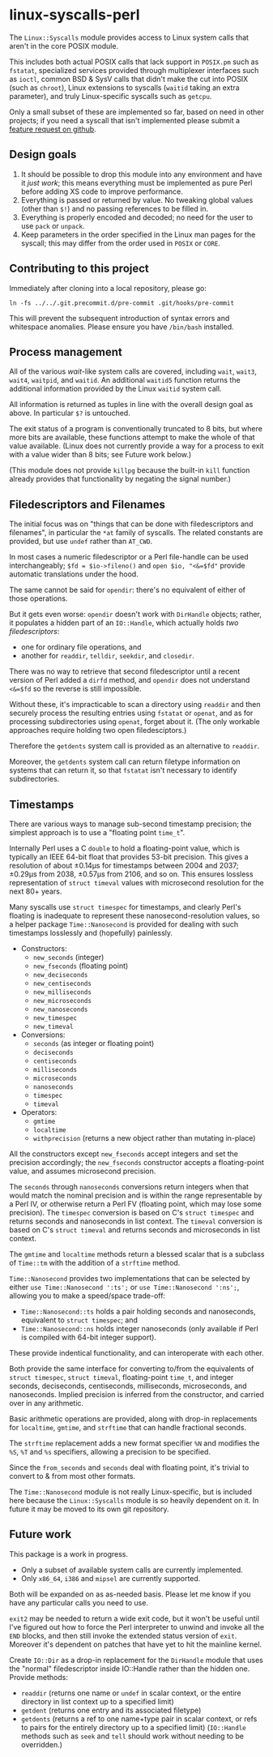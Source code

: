 # linux-syscalls-perl

The `Linux::Syscalls` module provides access to Linux system calls that aren't
in the core POSIX module.

This includes both actual POSIX calls that lack support in `POSIX.pm` such as
`fstatat`, specialized services provided through multiplexer interfaces such as
`ioctl`, common BSD & SysV calls that didn't make the cut into POSIX (such as
`chroot`), Linux extensions to syscalls (`waitid` taking an extra parameter),
and truly Linux-specific syscalls such as `getcpu`.

Only a small subset of these are implemented so far, based on need in other
projects; if you need a syscall that isn't implemented please submit a [feature
request on github](https://github.com/kurahaupo/linux-syscalls-perl/issues).

## Design goals

1. It should be possible to drop this module into any environment and have it
   _just work_; this means everything must be implemented as pure Perl before
   adding XS code to improve performance.
2. Everything is passed or returned by value. No tweaking global values (other
   than `$!`) and no passing references to be filled in.
3. Everything is properly encoded and decoded; no need for the user to use
   `pack` or `unpack`.
4. Keep parameters in the order specified in the Linux man pages for the
   syscall; this may differ from the order used in `POSIX` or `CORE`.

## Contributing to this project

Immediately after cloning into a local repository, please go:

    ln -fs ../../.git.precommit.d/pre-commit .git/hooks/pre-commit

This will prevent the subsequent introduction of syntax errors and whitespace
anomalies. Please ensure you have `/bin/bash` installed.

## Process management

All of the various *wait*-like system calls are covered, including `wait`,
`wait3`, `wait4`, `waitpid`, and `waitid`. An additional `waitid5` function
returns the additional information provided by the Linux `waitid` system call.

All information is returned as tuples in line with the overall design goal as
above. In particular `$?` is untouched.

The exit status of a program is conventionally truncated to 8 bits, but where
more bits are available, these functions attempt to make the whole of that
value available. (Linux does not currently provide a way for a process to exit
with a value wider than 8 bits; see Future work below.)

(This module does not provide `killpg` because the built-in `kill` function
already provides that functionality by negating the signal number.)

## Filedescriptors and Filenames

The initial focus was on "things that can be done with filedescriptors and
filenames", in particular the `*at` family of syscalls. The related constants
are provided, but use `undef` rather than `AT_CWD`.

In most cases a numeric filedescriptor or a Perl file-handle can be used
interchangeably; `$fd = $io->fileno()` and `open $io, "<&=$fd"` provide
automatic translations under the hood.

The same cannot be said for `opendir`: there's no equivalent of either of those
operations.

But it gets even worse: `opendir` doesn't work with `DirHandle` objects;
rather, it populates a hidden part of an `IO::Handle`, which actually holds
*two filedescriptors*:
 * one for ordinary file operations, and
 * another for `readdir`, `telldir`, `seekdir`, and `closedir`.

There was no way to retrieve that second filedescriptor until a recent version
of Perl added a `dirfd` method, and `opendir` does not understand `<&=$fd` so
the reverse is still impossible.

Without these, it's impracticable to scan a directory using `readdir` and then
securely process the resulting entries using `fstatat` or `openat`, and as for
processing subdirectories using `openat`, forget about it. (The only workable
approaches require holding two open filedesciptors.)

Therefore the `getdents` system call is provided as an alternative to
`readdir`.

Moreover, the `getdents` system call can return filetype information on systems
that can return it, so that `fstatat` isn't necessary to identify
subdirectories.

## Timestamps

There are various ways to manage sub-second timestamp precision; the simplest
approach is to use a "floating point `time_t`".

Internally Perl uses a C `double` to hold a floating-point value, which is
typically an IEEE 64-bit float that provides 53-bit precision. This gives a
resolution of about ±0.14µs for timestamps between 2004 and 2037; ±0.29µs from
2038, ±0.57µs from 2106, and so on. This ensures lossless representation of
`struct timeval` values with microsecond resolution for the next 80+ years.

Many syscalls use `struct timespec` for timestamps, and clearly Perl's floating
is inadequate to represent these nanosecond-resolution values, so a helper
package `Time::Nanosecond` is provided for dealing with such timestamps
losslessly and (hopefully) painlessly.

* Constructors:
  * `new_seconds` (integer)
  * `new_fseconds` (floating point)
  * `new_deciseconds`
  * `new_centiseconds`
  * `new_milliseconds`
  * `new_microseconds`
  * `new_nanoseconds`
  * `new_timespec`
  * `new_timeval`
* Conversions:
  * `seconds` (as integer or floating point)
  * `deciseconds`
  * `centiseconds`
  * `milliseconds`
  * `microseconds`
  * `nanoseconds`
  * `timespec`
  * `timeval`
* Operators:
  * `gmtime`
  * `localtime`
  * `withprecision` (returns a new object rather than mutating in-place)

All the constructors except `new_fseconds` accept integers and set the
precision accordingly; the `new_fseconds` constructor accepts a floating-point
value, and assumes microsecond precision.

The `seconds` through `nanoseconds` conversions return integers when that would
match the nominal precision and is within the range representable by a Perl IV,
or otherwise return a Perl FV (floating point, which may lose some precision).
The `timespec` conversion is based on C's `struct timespec` and returns seconds
and nanoseconds in list context. The `timeval` conversion is based on C's
`struct timeval` and returns seconds and microseconds in list context.

The `gmtime` and `localtime` methods return a blessed scalar that is a subclass
of `Time::tm` with the addition of a `strftime` method.

`Time::Nanosecond` provides two implementations that can be selected by
either `use Time::Nanosecond ':ts';` or `use Time::Nanosecond ':ns';`,
allowing you to make a speed/space trade-off:

  * `Time::Nanosecond::ts` holds a pair holding seconds and nanoseconds,
    equivalent to `struct timespec`; and
  * `Time::Nanosecond::ns` holds integer nanoseconds (only available if Perl is
    compiled with 64-bit integer support).

These provide indentical functionality, and can interoperate with each other.

Both provide the same interface for converting to/from the equivalents of
`struct timespec`, `struct timeval`, floating-point `time_t`, and integer
seconds, deciseconds, centiseconds, milliseconds, microseconds, and
nanoseconds. Implied precision is inferred from the constructor, and carried
over in any arithmetic.

Basic arithmetic operations are provided, along with drop-in replacements for
`localtime`, `gmtime`, and `strftime` that can handle fractional seconds.

The `strftime` replacement adds a new format specifier `%N` and modifies the
`%S`, `%T` and `%s` specifiers, allowing a precision to be specified.

Since the `from_seconds` and `seconds` deal with floating point, it's trivial
to convert to & from most other formats.

The `Time::Nanosecond` module is not really Linux-specific, but is included
here because the `Linux::Syscalls` module is so heavily dependent on it.
In future it may be moved to its own git repository.

## Future work

This package is a work in progress.

* Only a subset of available system calls are currently implemented.
* Only `x86_64`, `i386` and `mipsel` are currently supported.

Both will be expanded on as as-needed basis. Please let me know if you have any
particular calls you need to use.

`exit2` may be needed to return a wide exit code, but it won't be useful until
I've figured out how to force the Perl interpreter to unwind and invoke all the
`END` blocks, and then still invoke the extended status version of `exit`.
Moreover it's dependent on patches that have yet to hit the mainline kernel.

Create `IO::Dir` as a drop-in replacement for the `DirHandle` module that uses
the "normal" filedescriptor inside IO::Handle rather than the hidden one. Provide
methods:
  * `readdir` (returns one name or `undef` in scalar context, or the entire
    directory in list context up to a specified limit)
  * `getdent` (returns one entry and its associated filetype)
  * `getdents` (returns a ref to one name+type pair in scalar context, or
    refs to pairs for the entirely directory up to a specified limit)
(`IO::Handle`  methods such as `seek` and `tell` should work without needing to
be overridden.)
